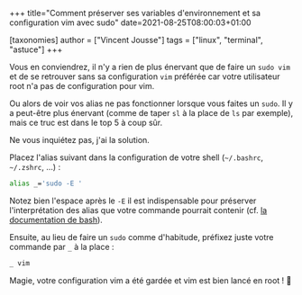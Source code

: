 +++
title="Comment préserver ses variables d'environnement et sa configuration vim avec sudo"
date=2021-08-25T08:00:03+01:00

[taxonomies]
author = ["Vincent Jousse"]
tags = ["linux", "terminal", "astuce"]
+++

Vous en conviendrez, il n'y a rien de plus énervant que de faire un `sudo vim` et de se retrouver sans sa configuration `vim` préférée car votre utilisateur root n'a pas de configuration pour vim.

Ou alors de voir vos alias ne pas fonctionner lorsque vous faites un `sudo`. Il y a peut-être plus énervant (comme de taper `sl` à la place de `ls` par exemple), mais ce truc est dans le top 5 à coup sûr.

Ne vous inquiétez pas, j'ai la solution.

Placez l'alias suivant dans la configuration de votre shell (`~/.bashrc`, `~/.zshrc`, …) :

```bash
alias _='sudo -E '
```
Notez bien l'espace après le `-E` il est indispensable pour préserver l'interprétation des alias que votre commande pourrait contenir (cf. [la documentation de bash](http://www.gnu.org/savannah-checkouts/gnu/bash/manual/bash.html#Aliases)).

Ensuite, au lieu de faire un `sudo` comme d'habitude, préfixez juste votre commande par `_` à la place :

```bash
_ vim
```

Magie, votre configuration vim a été gardée et vim est bien lancé en root ! :tada:
